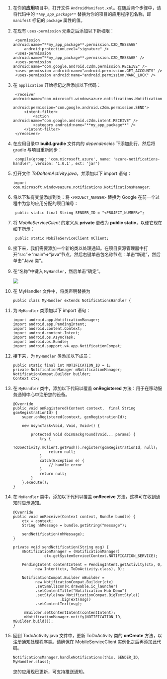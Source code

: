 1. 在你的**应用**项目中，打开文件 `AndroidManifest.xml`。在随后两个步骤中，请将代码中的 _`**my_app_package**`_ 替换为你的项目的应用程序包名称，即 `manifest` 标记的 `package` 属性的值。 

2. 在现有  `uses-permission` 元素之后添加以下新权限：

        <permission android:name="**my_app_package**.permission.C2D_MESSAGE" 
            android:protectionLevel="signature" />
        <uses-permission android:name="**my_app_package**.permission.C2D_MESSAGE" /> 
        <uses-permission android:name="com.google.android.c2dm.permission.RECEIVE" />
        <uses-permission android:name="android.permission.GET_ACCOUNTS" />
        <uses-permission android:name="android.permission.WAKE_LOCK" />

3. 在 `application` 开始标记之后添加以下代码：

        <receiver android:name="com.microsoft.windowsazure.notifications.NotificationsBroadcastReceiver"
            						 	android:permission="com.google.android.c2dm.permission.SEND">
            <intent-filter>
                <action android:name="com.google.android.c2dm.intent.RECEIVE" />
                <category android:name="**my_app_package**" />
            </intent-filter>
        </receiver>


4. 在应用目录中 **build.gradle** 文件内的 *dependencies* 下添加此行，然后将 gradle 与项目重新同步：

	    compile(group: 'com.microsoft.azure', name: 'azure-notifications-handler', version: '1.0.1', ext: 'jar')


5.  打开文件  *ToDoItemActivity.java*，并添加以下 import 语句：

		import com.microsoft.windowsazure.notifications.NotificationsManager;


6. 将以下私有变量添加到类：将 _`<PROJECT_NUMBER>`_ 替换为 Google 在前一个过程中为您的应用分配的项目编号：

		public static final String SENDER_ID = "<PROJECT_NUMBER>";

7. 将 *MobileServiceClient* 的定义从 **private** 更改为 **public static**，以便它现在如下所示：

		public static MobileServiceClient mClient;



8. 接下来，我们需要添加一个新的类以处理通知。在项目资源管理器中打开“src”=>“main”=>“java”节点，然后右键单击包名称节点：单击“新建”，然后单击“Java 类”。

9. 在“名称”中键入 `MyHandler`，然后单击“确定”。


	![](./media/mobile-services-android-get-started-push/android-studio-create-class.png)


10. 在 MyHandler 文件中，将类声明替换为

		public class MyHandler extends NotificationsHandler {


11. 为  `MyHandler` 类添加以下 import 语句：

		import android.app.NotificationManager;
		import android.app.PendingIntent;
		import android.content.Context;
		import android.content.Intent;
		import android.os.AsyncTask;
		import android.os.Bundle;
		import android.support.v4.app.NotificationCompat;

	
12. 接下来，为  `MyHandler` 类添加以下成员：

		public static final int NOTIFICATION_ID = 1;
		private NotificationManager mNotificationManager;
		NotificationCompat.Builder builder;
		Context ctx;


13. 在  `MyHandler` 类中，添加以下代码以覆盖 **onRegistered** 方法：用于在移动服务通知中心中注册您的设备。

		@Override
		public void onRegistered(Context context,  final String gcmRegistrationId) {
		    super.onRegistered(context, gcmRegistrationId);
	
		    new AsyncTask<Void, Void, Void>() {
		    		    	
		    	protected Void doInBackground(Void... params) {
		    		try {
		    		    ToDoActivity.mClient.getPush().register(gcmRegistrationId, null);
		    		    return null;
	    		    }
	    		    catch(Exception e) { 
			    		// handle error    		    
	    		    }
					return null;  		    
	    		}
		    }.execute();
		}



14. 在  `MyHandler` 类中，添加以下代码以覆盖 **onReceive** 方法，这样可在收到通知时显示通知。

		@Override
		public void onReceive(Context context, Bundle bundle) {
		    ctx = context;
		    String nhMessage = bundle.getString("message");
	
		    sendNotification(nhMessage);
		}
	
		private void sendNotification(String msg) {
			mNotificationManager = (NotificationManager)
		              ctx.getSystemService(Context.NOTIFICATION_SERVICE);
	
		    PendingIntent contentIntent = PendingIntent.getActivity(ctx, 0,
		          new Intent(ctx, ToDoActivity.class), 0);
	
		    NotificationCompat.Builder mBuilder =
		          new NotificationCompat.Builder(ctx)
		          .setSmallIcon(R.drawable.ic_launcher)
		          .setContentTitle("Notification Hub Demo")
		          .setStyle(new NotificationCompat.BigTextStyle()
		                     .bigText(msg))
		          .setContentText(msg);
	
		     mBuilder.setContentIntent(contentIntent);
		     mNotificationManager.notify(NOTIFICATION_ID, mBuilder.build());
		}


15. 回到 TodoActivity.java 文件中，更新 ToDoActivity 类的 **onCreate** 方法，以注册通知处理程序类。请确保在 MobileServiceClient 实例化之后再添加此代码。


		NotificationsManager.handleNotifications(this, SENDER_ID, MyHandler.class);

    您的应用现已更新，可支持推送通知。

<!-- URLs. -->
[移动服务 Android SDK]: http://aka.ms/Iajk6q
